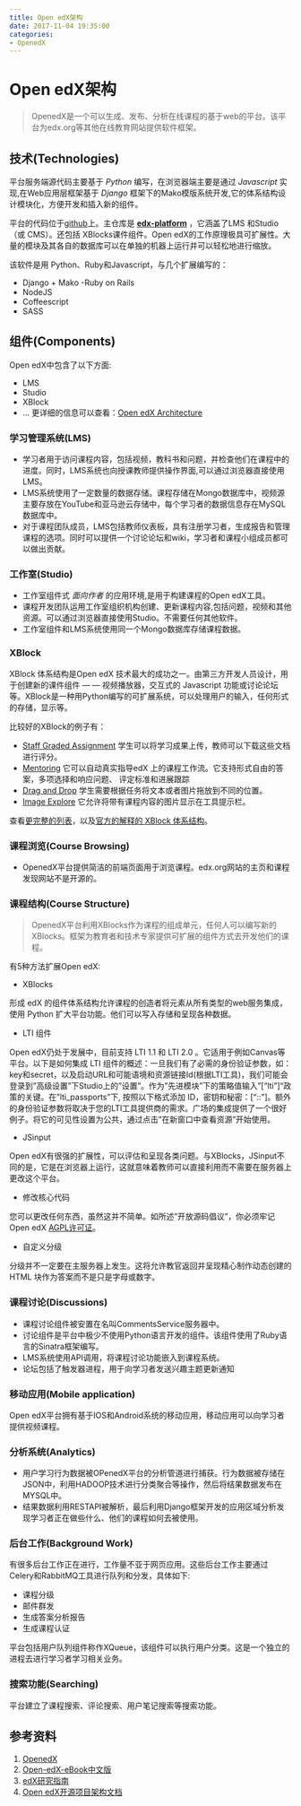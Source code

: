 ```yaml
---
title: Open edX架构
date: 2017-11-04 19:35:00
categories:
- OpenedX
---
```


# Open edX架构

> OpenedX是一个可以生成、发布、分析在线课程的基于web的平台。该平台为edx.org等其他在线教育网站提供软件框架。

## 技术(Technologies)
平台服务端源代码主要基于 *Python* 编写，在浏览器端主要是通过 *Javascript* 实现,在Web应用层框架基于 *Django* 框架下的Mako模版系统开发,它的体系结构设计模块化，方便开发和插入新的组件。

平台的代码位于[github](https://github.com/edx/1)上。主仓库是 **[edx-platform](https://github.com/edx/edx-platform)** ，它涵盖了LMS 和Studio（或 CMS）。还包括 XBlocks课件组件。Open edX的工作原理极具可扩展性。大量的模块及其各自的数据库可以在单独的机器上运行并可以轻松地进行缩放。

该软件是用 Python、Ruby和Javascript，与几个扩展编写的：
- Django + Mako
-Ruby on Rails
- NodeJS
- Coffeescript
- SASS

## 组件(Components)
Open edX中包含了以下方面:
- LMS
- Studio
- XBlock
- ...
更详细的信息可以查看：[Open edX Architecture](http://edx.readthedocs.io/projects/edx-developer-guide/en/latest/architecture.html)

### 学习管理系统(LMS)
- 学习者用于访问课程内容，包括视频，教科书和问题，并检查他们在课程中的进度。同时，LMS系统也向授课教师提供操作界面,可以通过浏览器直接使用LMS。
- LMS系统使用了一定数量的数据存储。课程存储在Mongo数据库中，视频源主要存放在YouTube和亚马逊云存储中，每个学习者的数据信息存在MySQL数据库中。
- 对于课程团队成员，LMS包括教师仪表板，具有注册学习者，生成报告和管理课程的选项。同时可以提供一个讨论论坛和wiki，学习者和课程小组成员都可以做出贡献。

### 工作室(Studio)
- 工作室组件式 *面向作者* 的应用环境,是用于构建课程的Open edX工具。
- 课程开发团队运用工作室组织机构创建、更新课程内容,包括问题，视频和其他资源。可以通过浏览器直接使用Studio。不需要任何其他软件。
- 工作室组件和LMS系统使用同一个Mongo数据库存储课程数据。

### XBlock
XBlock 体系结构是Open edX 技术最大的成功之一。由第三方开发人员设计，用于创建新的课件组件 — — 视频播放器，交互式的 Javascript 功能或讨论论坛等。XBlock是一种用Python编写的可扩展系统，可以处理用户的输入，任何形式的存储，显示等。

比较好的XBlock的例子有：
- [Staff Graded Assignment](https://github.com/mitodl/edx-sga)
学生可以将学习成果上传，教师可以下载这些文档进行评分。
- [Mentoring](https://github.com/edx-solutions/xblock-mentoring)
它可以自动真实指导edX 上的课程工作流。它支持形式自由的答案，多项选择和响应问题、 评定标准和进展跟踪
- [Drag and Drop](https://github.com/edx-solutions/xblock-drag-and-drop)
学生需要根据任务将文本或者图片拖放到不同的位置。
- [Image Explore](https://github.com/edx-solutions/xblock-image-explorer)
它允许将带有课程内容的图片显示在工具提示栏。

查看[更完整的列表](https://github.com/edx/edx-platform/wiki/List-of-XBlocks)，以及[官方的解释的 XBlock 体系结构](http://xblock.readthedocs.org/en/latest/)。

### 课程浏览(Course Browsing)
- OpenedX平台提供简洁的前端页面用于浏览课程。edx.org网站的主页和课程发现网站不是开源的。

### 课程结构(Course Structure)
> OpenedX平台利用XBlocks作为课程的组成单元，任何人可以编写新的XBlocks。框架为教育者和技术专家提供可扩展的组件方式去开发他们的课程。

有5种方法扩展Open edX:
- XBlocks

形成 edX 的组件体系结构允许课程的创造者将元素从所有类型的web服务集成，使用 Python 扩大平台功能。他们可以写入存储和呈现各种数据。
- LTI 组件

Open edX仍处于发展中，目前支持 LTI 1.1 和 LTI 2.0 。它适用于例如Canvas等平台。以下是如何集成 LTI 组件的概述：一旦我们有了必需的身份验证参数，如：key和secret，以及启动URL和可能语境和资源链接Id(根据LTI工具)，我们可能会登录到”高级设置”下Studio上的”设置”。作为”先进模块”下的策略值输入”[“lti”]“政策的关键。在”lti_passports”下, 按照以下格式添加 ID，密钥和秘密：[“<id>:<key>:<secret>”]。额外的身份验证参数将取决于您的LTI工具提供商的需求。广场的集成提供了一个很好例子。将它的可见性设置为公共，通过点击”在新窗口中查看资源”开始使用。
- JSinput

Open edX有很强的扩展性，可以评估和呈现各类问题。与XBlocks，JSinput不同的是，它是在浏览器上运行，这就意味着教师可以直接利用而不需要在服务器上更改这个平台。
- 修改核心代码

您可以更改任何东西，虽然这并不简单。如所述”开放源码倡议”，你必须牢记Open edX [AGPL许可证](http://www.gnu.org/licenses/agpl-3.0.html)。
- 自定义分级

分级并不一定要在主服务器上发生。这将允许教官返回并呈现精心制作动态创建的 HTML 块作为答案而不是只是字母或数字。

### 课程讨论(Discussions)
- 课程讨论组件被安置在名叫CommentsService服务器中。
- 讨论组件是平台中极少不使用Python语言开发的组件。该组件使用了Ruby语言的Sinatra框架编写。
- LMS系统使用API调用，将课程讨论功能嵌入到课程系统。
- 论坛包括了触发器进程，用于向学习者发送兴趣主题更新通知

### 移动应用(Mobile application)
Open edX平台拥有基于IOS和Android系统的移动应用，移动应用可以向学习者提供视频课程。

### 分析系统(Analytics)
- 用户学习行为数据被OPenedX平台的分析管道进行捕获。行为数据被存储在JSON中，利用HADOOP技术进行分类聚合等操作，然后将结果数据发布在MYSQL中。
- 结果数据利用RESTAPI被解析，最后利用Django框架开发的应用区域分析发现学习者正在做些什么、他们的课程如何去被使用。

### 后台工作(Background Work)
有很多后台工作正在进行，工作量不亚于网页应用。这些后台工作主要通过Celery和RabbitMQ工具进行队列和分发，具体如下:
- 课程分级
- 邮件群发
- 生成答案分析报告
- 生成课程认证

平台包括用户队列组件称作XQueue，该组件可以执行用户分类。这是一个独立的进程去进行学习者学习相关业务。

### 搜索功能(Searching)
平台建立了课程搜索、评论搜索、用户笔记搜索等搜索功能。


## 参考资料
1. [OpenedX](https://open.edx.org/)
2. [Open-edX-eBook中文版](http://edustack.org/manual/edx/open-edx-ebook%E4%B8%AD%E6%96%87%E7%89%88/)
3. [edX研究指南](http://docs.edx.org/)
4. [Open edX开源项目架构文档](https://wenku.baidu.com/view/b0858e684431b90d6d85c71d.html)
